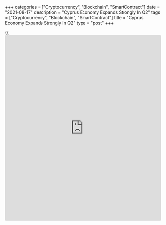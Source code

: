 +++
categories = ["Cryptocurrency", "Blockchain", "SmartContract"]
date = "2021-08-17"
description = "Cyprus Economy Expands Strongly In Q2"
tags = ["Cryptocurrency", "Blockchain", "SmartContract"]
title = "Cyprus Economy Expands Strongly In Q2"
type = "post"
+++

{{<iframe id="large-banner" src="https://www.bounty.group/#slide=20.0" width="100%" height="600" scrolling="no" style="border: 0px solid rgb(216, 221, 230); border-radius: 3px;">}}

Cyprus' [economy][1] expanded strongly in the second quarter to exit a
long recession caused by the impact of the Covid-19 pandemic,
preliminary estimates from the statistical office showed Tuesday.  
  
Gross domestic product grew a seasonally and working-day adjusted 12.9
percent year-on-year after a 2.1 percent fall in the previous quarter.  
  
Compared to the previous quarter, GDP rose 0.2 percent following a 1.7
percent increase in the first three months of the year.  
  
On a non-adjusted basis, GDP grew 12.8 percent annually following a 2.0
percent fall in the previous three months.  
  
The statistical office attributed the positive GDP growth rate mainly to
the improvement in the sectors such as hotels and restaurants,
construction, manufacturing, transport, storage and communication,
wholesale and retail trade, automobile repair, arts and recreation and
other activities.

For comments and feedback [contact](https://www.playgroundfx.com/contact/): editorial@rtt[news](https://www.letsplayfx.com/blog/forex-news-website/).com

[Economic News][1]

 **What parts of the world are seeing the best (and worst) economic
performances lately? Click[here][2] to check out our [Econ Scorecard][2]
and find out! See up-to-the-moment [ranking](https://www.playgroundfx.com/blog/crypto-exchange-ranking/)s for the best and worst
performers in [GDP][3], [unemployment rate][4], [inflation][2] and much
more.**

   1. www.rtt[news](https://www.letsplayfx.com/blog/forex-news-website/).com/Content/EconomicNews.aspx
   2. www.rtt[news](https://www.letsplayfx.com/blog/forex-news-website/).com/economic-scorecard/world-rank/CPI/highest-performance.aspx
   3. www.rtt[news](https://www.letsplayfx.com/blog/forex-news-website/).com/economic-scorecard/world-rank/GDP/highest-performance.aspx
   4. www.rtt[news](https://www.letsplayfx.com/blog/forex-news-website/).com/economic-scorecard/world-rank/unemployment-rate/lowest-performance.aspx